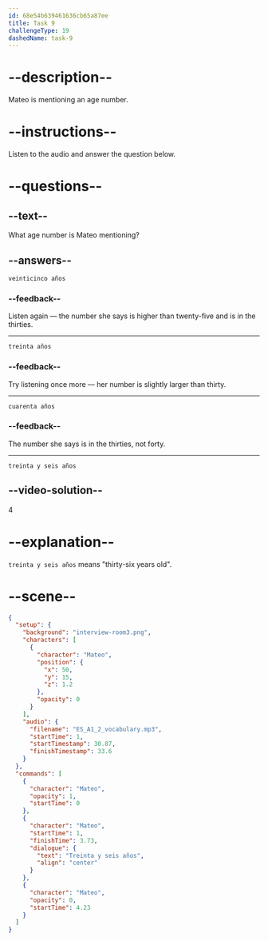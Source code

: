 ```yaml
---
id: 68e54b639461636cb65a87ee
title: Task 9
challengeType: 19
dashedName: task-9
---
```


<!-- (audio) Mateo: treinta y seis años. -->

# --description--

Mateo is mentioning an age number.

# --instructions--

Listen to the audio and answer the question below.

# --questions--

## --text--

What age number is Mateo mentioning?

## --answers--

`veinticinco años`

### --feedback--

Listen again — the number she says is higher than twenty-five and is in the thirties.

---

`treinta años`

### --feedback--

Try listening once more — her number is slightly larger than thirty.

---

`cuarenta años`

### --feedback--

The number she says is in the thirties, not forty.

---

`treinta y seis años`

## --video-solution--

4

# --explanation--

`treinta y seis años` means "thirty-six years old".

# --scene--

```json
{
  "setup": {
    "background": "interview-room3.png",
    "characters": [
      {
        "character": "Mateo",
        "position": {
          "x": 50,
          "y": 15,
          "z": 1.2
        },
        "opacity": 0
      }
    ],
    "audio": {
      "filename": "ES_A1_2_vocabulary.mp3",
      "startTime": 1,
      "startTimestamp": 30.87,
      "finishTimestamp": 33.6
    }
  },
  "commands": [
    {
      "character": "Mateo",
      "opacity": 1,
      "startTime": 0
    },
    {
      "character": "Mateo",
      "startTime": 1,
      "finishTime": 3.73,
      "dialogue": {
        "text": "Treinta y seis años",
        "align": "center"
      }
    },
    {
      "character": "Mateo",
      "opacity": 0,
      "startTime": 4.23
    }
  ]
}
```

